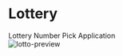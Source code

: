 # Lottery
Lottery Number Pick Application  
![lotto-preview](https://github.com/user-attachments/assets/47fad3a9-8681-4367-b124-31901e4e9e65)  
